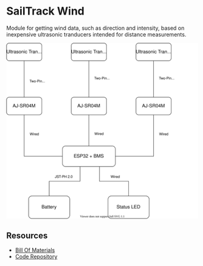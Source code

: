 # SailTrack Wind
Module for getting wind data, such as direction and intensity, based on inexpensive ultrasonic tranducers intended for distance measurements.

<p align="center">
  <img src="block-diagram.svg"/>
</p>

## Resources
* [Bill Of Materials](BOM.csv)
* [Code Repository](https://github.com/metis-vela-unipd/sailtrack-wind)

